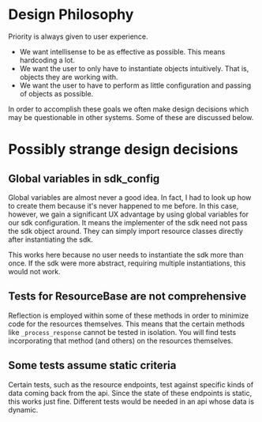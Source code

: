 # Design Philosophy

Priority is always given to user experience. 

* We want intellisense to be as effective as possible. This means hardcoding a lot.
* We want the user to only have to instantiate objects intuitively. That is, objects they are working with.
* We want the user to have to perform as little configuration and passing of objects as possible.

In order to accomplish these goals we often make design decisions which may be questionable in other systems. Some of these are discussed below.


# Possibly strange design decisions

## Global variables in sdk_config

Global variables are almost never a good idea. In fact, I had to look up how to create them because it's never 
happened to me before. In this case, however, we gain a significant UX advantage by 
using global variables for our sdk configuration. It means the implementer of the sdk need not pass the sdk
object around. They can simply import resource classes directly after instantiating the sdk. 

This works here because no user needs to instantiate the sdk more than once. If the sdk were more abstract, requiring
multiple instantiations, this would not work.

## Tests for ResourceBase are not comprehensive

Reflection is employed within some of these methods in order to minimize code for the resources
themselves. This means that the certain methods like `_process_response` cannot be tested in
isolation. You will find tests incorporating that method (and others) on the resources themselves.

## Some tests assume static criteria

Certain tests, such as the resource endpoints, test against specific kinds of data coming back
from the api. Since the state of these endpoints is static, this works just fine. Different
tests would be needed in an api whose data is dynamic.